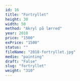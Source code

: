 ```yaml
---
id: 16
title: "Fortryllet"
height: 30
width: 50
method: "Akryl på lærred"
year: 2018
price: "1500"
exPrice: "1500"
status: ""
fileName: "2018-fortryllet.jpg"
medie: "painting"
draft: "False"
slug: "fortryllet"
weight: "310"
---
```

